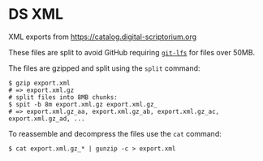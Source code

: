 # DS XML

XML exports from https://catalog.digital-scriptorium.org

These files are split to avoid GitHub requiring [`git-lfs`](https://docs.github.com/en/repositories/working-with-files/managing-large-files/about-git-large-file-storage) for files over 50MB.

The files are gzipped and split using the `split` command:

```
$ gzip export.xml
# => export.xml.gz
# split files into 8MB chunks:
$ spit -b 8m export.xml.gz export.xml.gz_
# => export.xml.gz_aa, export.xml.gz_ab, export.xml.gz_ac, export.xml.gz_ad, ...
```


To reassemble and decompress the files use the `cat` command:

```
$ cat export.xml.gz_* | gunzip -c > export.xml
```